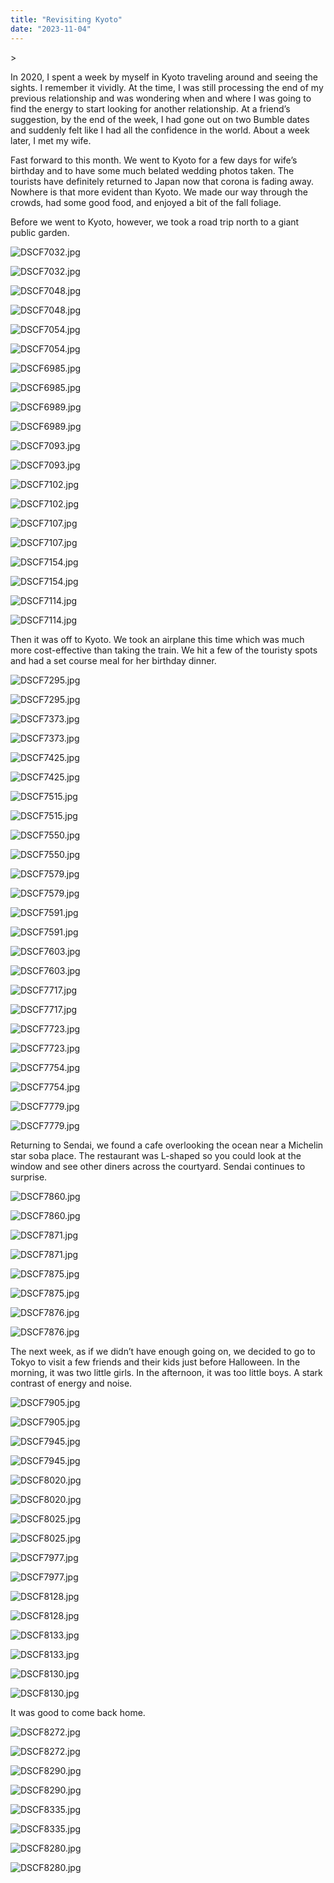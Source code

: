 ```yaml
---
title: "Revisiting Kyoto"
date: "2023-11-04"
---
```


\>

In 2020, I spent a week by myself in Kyoto traveling around and seeing the sights. I remember it vividly. At the time, I was still processing the end of my previous relationship and was wondering when and where I was going to find the energy to start looking for another relationship. At a friend’s suggestion, by the end of the week, I had gone out on two Bumble dates and suddenly felt like I had all the confidence in the world. About a week later, I met my wife.

Fast forward to this month. We went to Kyoto for a few days for wife’s birthday and to have some much belated wedding photos taken. The tourists have definitely returned to Japan now that corona is fading away. Nowhere is that more evident than Kyoto. We made our way through the crowds, had some good food, and enjoyed a bit of the fall foliage.

Before we went to Kyoto, however, we took a road trip north to a giant public garden.

<img src="https://images.squarespace-cdn.com/content/v1/6510e0308bfa4f011936cb7c/1702705205377-G3QP2X4DKAM8Q6ZFRE1J/DSCF7032.jpg" alt="DSCF7032.jpg" />

![DSCF7032.jpg](https://images.squarespace-cdn.com/content/v1/6510e0308bfa4f011936cb7c/1702705205377-G3QP2X4DKAM8Q6ZFRE1J/DSCF7032.jpg)

<img src="https://images.squarespace-cdn.com/content/v1/6510e0308bfa4f011936cb7c/1702705205595-LHI9MV4BW23TKJJ6ED4N/DSCF7048.jpg" alt="DSCF7048.jpg" />

![DSCF7048.jpg](https://images.squarespace-cdn.com/content/v1/6510e0308bfa4f011936cb7c/1702705205595-LHI9MV4BW23TKJJ6ED4N/DSCF7048.jpg)

<img src="https://images.squarespace-cdn.com/content/v1/6510e0308bfa4f011936cb7c/1702705209670-QKE9R82OG9VK6XPCBNB4/DSCF7054.jpg" alt="DSCF7054.jpg" />

![DSCF7054.jpg](https://images.squarespace-cdn.com/content/v1/6510e0308bfa4f011936cb7c/1702705209670-QKE9R82OG9VK6XPCBNB4/DSCF7054.jpg)

<img src="https://images.squarespace-cdn.com/content/v1/6510e0308bfa4f011936cb7c/1702705257062-CQEBPUOXNPRDQHHF6QEA/DSCF6985.jpg" alt="DSCF6985.jpg" />

![DSCF6985.jpg](https://images.squarespace-cdn.com/content/v1/6510e0308bfa4f011936cb7c/1702705257062-CQEBPUOXNPRDQHHF6QEA/DSCF6985.jpg)

<img src="https://images.squarespace-cdn.com/content/v1/6510e0308bfa4f011936cb7c/1702705259215-NN8KE1N6P1F202MHJPJV/DSCF6989.jpg" alt="DSCF6989.jpg" />

![DSCF6989.jpg](https://images.squarespace-cdn.com/content/v1/6510e0308bfa4f011936cb7c/1702705259215-NN8KE1N6P1F202MHJPJV/DSCF6989.jpg)

<img src="https://images.squarespace-cdn.com/content/v1/6510e0308bfa4f011936cb7c/1702705278891-M5WV1KAZ92DB3C2VBIQH/DSCF7093.jpg" alt="DSCF7093.jpg" />

![DSCF7093.jpg](https://images.squarespace-cdn.com/content/v1/6510e0308bfa4f011936cb7c/1702705278891-M5WV1KAZ92DB3C2VBIQH/DSCF7093.jpg)

<img src="https://images.squarespace-cdn.com/content/v1/6510e0308bfa4f011936cb7c/1702705280803-WZ3HIWITMNTPU1CUBJR1/DSCF7102.jpg" alt="DSCF7102.jpg" />

![DSCF7102.jpg](https://images.squarespace-cdn.com/content/v1/6510e0308bfa4f011936cb7c/1702705280803-WZ3HIWITMNTPU1CUBJR1/DSCF7102.jpg)

<img src="https://images.squarespace-cdn.com/content/v1/6510e0308bfa4f011936cb7c/1702705289575-QSFQC1PDT1F7Z9FH7FKJ/DSCF7107.jpg" alt="DSCF7107.jpg" />

![DSCF7107.jpg](https://images.squarespace-cdn.com/content/v1/6510e0308bfa4f011936cb7c/1702705289575-QSFQC1PDT1F7Z9FH7FKJ/DSCF7107.jpg)

<img src="https://images.squarespace-cdn.com/content/v1/6510e0308bfa4f011936cb7c/1702705410847-FHV1SC8NHQ32GWFJ2NMH/DSCF7154.jpg" alt="DSCF7154.jpg" />

![DSCF7154.jpg](https://images.squarespace-cdn.com/content/v1/6510e0308bfa4f011936cb7c/1702705410847-FHV1SC8NHQ32GWFJ2NMH/DSCF7154.jpg)

<img src="https://images.squarespace-cdn.com/content/v1/6510e0308bfa4f011936cb7c/1702705290812-0K8GDR2E9MPA2HMAEFQW/DSCF7114.jpg" alt="DSCF7114.jpg" />

![DSCF7114.jpg](https://images.squarespace-cdn.com/content/v1/6510e0308bfa4f011936cb7c/1702705290812-0K8GDR2E9MPA2HMAEFQW/DSCF7114.jpg)

Then it was off to Kyoto. We took an airplane this time which was much more cost-effective than taking the train. We hit a few of the touristy spots and had a set course meal for her birthday dinner.

<img src="https://images.squarespace-cdn.com/content/v1/6510e0308bfa4f011936cb7c/1702705514625-SLC0K7Q7KCQWFLGPX7M0/DSCF7295.jpg" alt="DSCF7295.jpg" />

![DSCF7295.jpg](https://images.squarespace-cdn.com/content/v1/6510e0308bfa4f011936cb7c/1702705514625-SLC0K7Q7KCQWFLGPX7M0/DSCF7295.jpg)

<img src="https://images.squarespace-cdn.com/content/v1/6510e0308bfa4f011936cb7c/1702705524160-K55UUBEAE7V7R8T7CI4C/DSCF7373.jpg" alt="DSCF7373.jpg" />

![DSCF7373.jpg](https://images.squarespace-cdn.com/content/v1/6510e0308bfa4f011936cb7c/1702705524160-K55UUBEAE7V7R8T7CI4C/DSCF7373.jpg)

<img src="https://images.squarespace-cdn.com/content/v1/6510e0308bfa4f011936cb7c/1702705528458-ABYBBI21AOF8IUAP7VCD/DSCF7425.jpg" alt="DSCF7425.jpg" />

![DSCF7425.jpg](https://images.squarespace-cdn.com/content/v1/6510e0308bfa4f011936cb7c/1702705528458-ABYBBI21AOF8IUAP7VCD/DSCF7425.jpg)

<img src="https://images.squarespace-cdn.com/content/v1/6510e0308bfa4f011936cb7c/1702705538044-UYZFNMLWVWOJPZ4UXQ4S/DSCF7515.jpg" alt="DSCF7515.jpg" />

![DSCF7515.jpg](https://images.squarespace-cdn.com/content/v1/6510e0308bfa4f011936cb7c/1702705538044-UYZFNMLWVWOJPZ4UXQ4S/DSCF7515.jpg)

<img src="https://images.squarespace-cdn.com/content/v1/6510e0308bfa4f011936cb7c/1702705545266-0GPD2YAJGJ0GAU3OY99O/DSCF7550.jpg" alt="DSCF7550.jpg" />

![DSCF7550.jpg](https://images.squarespace-cdn.com/content/v1/6510e0308bfa4f011936cb7c/1702705545266-0GPD2YAJGJ0GAU3OY99O/DSCF7550.jpg)

<img src="https://images.squarespace-cdn.com/content/v1/6510e0308bfa4f011936cb7c/1702705556337-NVVSB9IP5GK1I9TINWTF/DSCF7579.jpg" alt="DSCF7579.jpg" />

![DSCF7579.jpg](https://images.squarespace-cdn.com/content/v1/6510e0308bfa4f011936cb7c/1702705556337-NVVSB9IP5GK1I9TINWTF/DSCF7579.jpg)

<img src="https://images.squarespace-cdn.com/content/v1/6510e0308bfa4f011936cb7c/1702705556808-Z3QXCKZDKNQ82TN2L0WR/DSCF7591.jpg" alt="DSCF7591.jpg" />

![DSCF7591.jpg](https://images.squarespace-cdn.com/content/v1/6510e0308bfa4f011936cb7c/1702705556808-Z3QXCKZDKNQ82TN2L0WR/DSCF7591.jpg)

<img src="https://images.squarespace-cdn.com/content/v1/6510e0308bfa4f011936cb7c/1702705559654-QMPIM7SNGXDMMG1P855X/DSCF7603.jpg" alt="DSCF7603.jpg" />

![DSCF7603.jpg](https://images.squarespace-cdn.com/content/v1/6510e0308bfa4f011936cb7c/1702705559654-QMPIM7SNGXDMMG1P855X/DSCF7603.jpg)

<img src="https://images.squarespace-cdn.com/content/v1/6510e0308bfa4f011936cb7c/1702705574940-NDZWVWH6DKKDLUZ74WR8/DSCF7717.jpg" alt="DSCF7717.jpg" />

![DSCF7717.jpg](https://images.squarespace-cdn.com/content/v1/6510e0308bfa4f011936cb7c/1702705574940-NDZWVWH6DKKDLUZ74WR8/DSCF7717.jpg)

<img src="https://images.squarespace-cdn.com/content/v1/6510e0308bfa4f011936cb7c/1702705578982-GZANQZIZI1COZ7PNKCXD/DSCF7723.jpg" alt="DSCF7723.jpg" />

![DSCF7723.jpg](https://images.squarespace-cdn.com/content/v1/6510e0308bfa4f011936cb7c/1702705578982-GZANQZIZI1COZ7PNKCXD/DSCF7723.jpg)

<img src="https://images.squarespace-cdn.com/content/v1/6510e0308bfa4f011936cb7c/1702705585897-J3WZJEIRL81CG9AVP8BD/DSCF7754.jpg" alt="DSCF7754.jpg" />

![DSCF7754.jpg](https://images.squarespace-cdn.com/content/v1/6510e0308bfa4f011936cb7c/1702705585897-J3WZJEIRL81CG9AVP8BD/DSCF7754.jpg)

<img src="https://images.squarespace-cdn.com/content/v1/6510e0308bfa4f011936cb7c/1702705593850-TJMHK9R2E43CZW7T0VWJ/DSCF7779.jpg" alt="DSCF7779.jpg" />

![DSCF7779.jpg](https://images.squarespace-cdn.com/content/v1/6510e0308bfa4f011936cb7c/1702705593850-TJMHK9R2E43CZW7T0VWJ/DSCF7779.jpg)

Returning to Sendai, we found a cafe overlooking the ocean near a Michelin star soba place. The restaurant was L-shaped so you could look at the window and see other diners across the courtyard. Sendai continues to surprise.

<img src="https://images.squarespace-cdn.com/content/v1/6510e0308bfa4f011936cb7c/1702705819504-ZHTRSSX6WAGJESLOWKO0/DSCF7860.jpg" alt="DSCF7860.jpg" />

![DSCF7860.jpg](https://images.squarespace-cdn.com/content/v1/6510e0308bfa4f011936cb7c/1702705819504-ZHTRSSX6WAGJESLOWKO0/DSCF7860.jpg)

<img src="https://images.squarespace-cdn.com/content/v1/6510e0308bfa4f011936cb7c/1702705818415-JWSCF7YOMWI0DKIJ2H4H/DSCF7871.jpg" alt="DSCF7871.jpg" />

![DSCF7871.jpg](https://images.squarespace-cdn.com/content/v1/6510e0308bfa4f011936cb7c/1702705818415-JWSCF7YOMWI0DKIJ2H4H/DSCF7871.jpg)

<img src="https://images.squarespace-cdn.com/content/v1/6510e0308bfa4f011936cb7c/1702705823498-9WVENDHIMWWF95LDBO9Q/DSCF7875.jpg" alt="DSCF7875.jpg" />

![DSCF7875.jpg](https://images.squarespace-cdn.com/content/v1/6510e0308bfa4f011936cb7c/1702705823498-9WVENDHIMWWF95LDBO9Q/DSCF7875.jpg)

<img src="https://images.squarespace-cdn.com/content/v1/6510e0308bfa4f011936cb7c/1702705824851-H75OTJPRQIF6U3UPKYXU/DSCF7876.jpg" alt="DSCF7876.jpg" />

![DSCF7876.jpg](https://images.squarespace-cdn.com/content/v1/6510e0308bfa4f011936cb7c/1702705824851-H75OTJPRQIF6U3UPKYXU/DSCF7876.jpg)

The next week, as if we didn’t have enough going on, we decided to go to Tokyo to visit a few friends and their kids just before Halloween. In the morning, it was two little girls. In the afternoon, it was too little boys. A stark contrast of energy and noise.

<img src="https://images.squarespace-cdn.com/content/v1/6510e0308bfa4f011936cb7c/1702705986495-1TQCME9X15NXJSTQ5PO8/DSCF7905.jpg" alt="DSCF7905.jpg" />

![DSCF7905.jpg](https://images.squarespace-cdn.com/content/v1/6510e0308bfa4f011936cb7c/1702705986495-1TQCME9X15NXJSTQ5PO8/DSCF7905.jpg)

<img src="https://images.squarespace-cdn.com/content/v1/6510e0308bfa4f011936cb7c/1702705986495-59IC08VKW6ROHB74D5WB/DSCF7945.jpg" alt="DSCF7945.jpg" />

![DSCF7945.jpg](https://images.squarespace-cdn.com/content/v1/6510e0308bfa4f011936cb7c/1702705986495-59IC08VKW6ROHB74D5WB/DSCF7945.jpg)

<img src="https://images.squarespace-cdn.com/content/v1/6510e0308bfa4f011936cb7c/1702706099558-NYW71DMIIS2ONUTFS92A/DSCF8020.jpg" alt="DSCF8020.jpg" />

![DSCF8020.jpg](https://images.squarespace-cdn.com/content/v1/6510e0308bfa4f011936cb7c/1702706099558-NYW71DMIIS2ONUTFS92A/DSCF8020.jpg)

<img src="https://images.squarespace-cdn.com/content/v1/6510e0308bfa4f011936cb7c/1702706099246-V31CICUL92FD24BKTUAU/DSCF8025.jpg" alt="DSCF8025.jpg" />

![DSCF8025.jpg](https://images.squarespace-cdn.com/content/v1/6510e0308bfa4f011936cb7c/1702706099246-V31CICUL92FD24BKTUAU/DSCF8025.jpg)

<img src="https://images.squarespace-cdn.com/content/v1/6510e0308bfa4f011936cb7c/1702705991538-0DMGCWMQG21IG7L7G9FV/DSCF7977.jpg" alt="DSCF7977.jpg" />

![DSCF7977.jpg](https://images.squarespace-cdn.com/content/v1/6510e0308bfa4f011936cb7c/1702705991538-0DMGCWMQG21IG7L7G9FV/DSCF7977.jpg)

<img src="https://images.squarespace-cdn.com/content/v1/6510e0308bfa4f011936cb7c/1702706028520-25SJL13OEX7K8IECPGBP/DSCF8128.jpg" alt="DSCF8128.jpg" />

![DSCF8128.jpg](https://images.squarespace-cdn.com/content/v1/6510e0308bfa4f011936cb7c/1702706028520-25SJL13OEX7K8IECPGBP/DSCF8128.jpg)

<img src="https://images.squarespace-cdn.com/content/v1/6510e0308bfa4f011936cb7c/1702706032915-PUX4KM0NRJ1G9AW1TXHK/DSCF8133.jpg" alt="DSCF8133.jpg" />

![DSCF8133.jpg](https://images.squarespace-cdn.com/content/v1/6510e0308bfa4f011936cb7c/1702706032915-PUX4KM0NRJ1G9AW1TXHK/DSCF8133.jpg)

<img src="https://images.squarespace-cdn.com/content/v1/6510e0308bfa4f011936cb7c/1702706028240-DYF630EK2GH4HI71CFI5/DSCF8130.jpg" alt="DSCF8130.jpg" />

![DSCF8130.jpg](https://images.squarespace-cdn.com/content/v1/6510e0308bfa4f011936cb7c/1702706028240-DYF630EK2GH4HI71CFI5/DSCF8130.jpg)

It was good to come back home.

<img src="https://images.squarespace-cdn.com/content/v1/6510e0308bfa4f011936cb7c/1702706229699-Q62J8DOE7FUUP9J5Z9YX/DSCF8272.jpg" alt="DSCF8272.jpg" />

![DSCF8272.jpg](https://images.squarespace-cdn.com/content/v1/6510e0308bfa4f011936cb7c/1702706229699-Q62J8DOE7FUUP9J5Z9YX/DSCF8272.jpg)

<img src="https://images.squarespace-cdn.com/content/v1/6510e0308bfa4f011936cb7c/1702706228419-CYD420ZLIB0V6DH1TP0T/DSCF8290.jpg" alt="DSCF8290.jpg" />

![DSCF8290.jpg](https://images.squarespace-cdn.com/content/v1/6510e0308bfa4f011936cb7c/1702706228419-CYD420ZLIB0V6DH1TP0T/DSCF8290.jpg)

<img src="https://images.squarespace-cdn.com/content/v1/6510e0308bfa4f011936cb7c/1702706235802-H569W38DPULPVFO58PTF/DSCF8335.jpg" alt="DSCF8335.jpg" />

![DSCF8335.jpg](https://images.squarespace-cdn.com/content/v1/6510e0308bfa4f011936cb7c/1702706235802-H569W38DPULPVFO58PTF/DSCF8335.jpg)

<img src="https://images.squarespace-cdn.com/content/v1/6510e0308bfa4f011936cb7c/1702706258896-ZAYMHQZTYR15LZCS3H26/DSCF8280.jpg" alt="DSCF8280.jpg" />

![DSCF8280.jpg](https://images.squarespace-cdn.com/content/v1/6510e0308bfa4f011936cb7c/1702706258896-ZAYMHQZTYR15LZCS3H26/DSCF8280.jpg)
